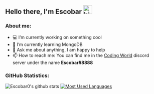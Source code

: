 ## Hello there, I'm Escobar <img src="https://user-images.githubusercontent.com/1303154/88677602-1635ba80-d120-11ea-84d8-d263ba5fc3c0.gif" width="28px" alt="hi">

### **About me:**

- 💻 I’m currently working on something cool
- 🌱 I’m currently learning MongoDB
- 💬 Ask me about anything, I am happy to help
- 📫 How to reach me: You can find me in the [Coding World](https://discord.gg/guuFu2R) discord server under the name **Escobar#8888**



### **GitHub Statistics:**

![Escobar0's github stats](https://github-readme-stats.vercel.app/api?username=Escobar0&show_icons=true&theme=tokyonight) [![Most Used Languages](https://github-readme-stats.vercel.app/api/top-langs/?username=Escobar0&layout=compact&theme=tokyonight)](https://github.com/anuraghazra/github-readme-stats)
